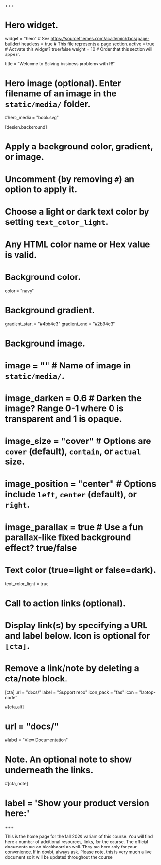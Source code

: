 +++
# Hero widget.
widget = "hero"  # See https://sourcethemes.com/academic/docs/page-builder/
headless = true  # This file represents a page section.
active = true  # Activate this widget? true/false
weight = 10  # Order that this section will appear.

title = "Welcome to Solving business problems with R!"

# Hero image (optional). Enter filename of an image in the `static/media/` folder.
#hero_media = "book.svg"

[design.background]
  # Apply a background color, gradient, or image.
  #   Uncomment (by removing `#`) an option to apply it.
  #   Choose a light or dark text color by setting `text_color_light`.
  #   Any HTML color name or Hex value is valid.

  # Background color.
  color = "navy"
  
  # Background gradient.
  gradient_start = "#4bb4e3"
  gradient_end = "#2b94c3"
  
  # Background image.
  # image = ""  # Name of image in `static/media/`.
  # image_darken = 0.6  # Darken the image? Range 0-1 where 0 is transparent and 1 is opaque.
  # image_size = "cover"  #  Options are `cover` (default), `contain`, or `actual` size.
  # image_position = "center"  # Options include `left`, `center` (default), or `right`.
  # image_parallax = true  # Use a fun parallax-like fixed background effect? true/false
  
  # Text color (true=light or false=dark).
  text_color_light = true

# Call to action links (optional).
#   Display link(s) by specifying a URL and label below. Icon is optional for `[cta]`.
#   Remove a link/note by deleting a cta/note block.
[cta]
  url = "docs/"
  label = "Support repo"
  icon_pack = "fas"
  icon = "laptop-code"
  
#[cta_alt]
 # url = "docs/"
  #label = "View Documentation"

# Note. An optional note to show underneath the links.
#[cta_note]
#  label = '<span class="js-github-release" data-repo="gcushen/hugo-academic">Show your product version here:<!-- V --></span>'
+++



This is the home page for the fall 2020 variant of this course. You will find here a number of additional resources, links, for the course. The official documents are on blackboard as well. They are here only for your convenience. If in doubt, always ask. 
Please note, this is very much a live document so it will be updated throughout the course. 

